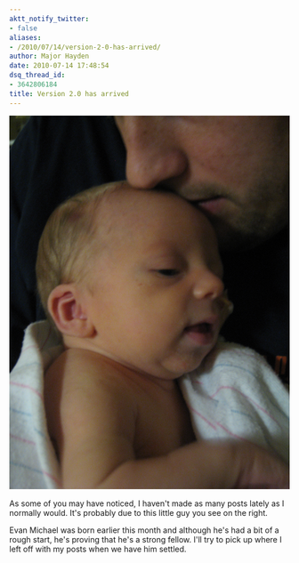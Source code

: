 ```yaml
---
aktt_notify_twitter:
- false
aliases:
- /2010/07/14/version-2-0-has-arrived/
author: Major Hayden
date: 2010-07-14 17:48:54
dsq_thread_id:
- 3642806184
title: Version 2.0 has arrived
---
```


![1]

As some of you may have noticed, I haven't made as many posts lately as I normally would. It's probably due to this little guy you see on the right.

Evan Michael was born earlier this month and although he's had a bit of a rough start, he's proving that he's a strong fellow. I'll try to pick up where I left off with my posts when we have him settled.

 [1]: /wp-content/uploads/2010/07/IMG_0860.jpg